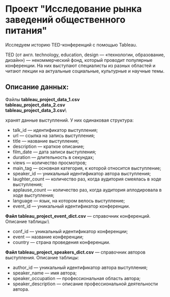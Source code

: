 # Проект "Исследование рынка заведений общественного питания"
Исследуем историю TED-конференций с помощью Tableau.

TED (от англ. technology, education, design — «технологии, образование, дизайн») — некоммерческий фонд, который проводит популярные конференции. На них выступают специалисты из разных областей и читают лекции на актуальные социальные, культурные и научные темы. 
## Описание данных:

Файлы 
**tableau_project_data_1.csv**\
**tableau_project_data_2.csv**\
**tableau_project_data_3.csv**\

хранят данные выступлений. У них одинаковая структура:

- talk_id — идентификатор выступления;
- url — ссылка на запись выступления;
- title — название выступления;
- description — краткое описание;
- film_date — дата записи выступления;
- duration — длительность в секундах;
- views — количество просмотров;
- main_tag — основная категория, к которой относится выступление;
- speaker_id — уникальный идентификатор автора выступления;
- laughter_count — количество раз, когда аудитория смеялась в ходе выступления;
- applause_count — количество раз, когда аудитория аплодировала в ходе выступления;
- language — язык, на котором велось выступление;
- event_id — уникальный идентификатор конференции.
  
**Файл tableau_project_event_dict.csv** — справочник конференций. Описание таблицы:\

- conf_id — уникальный идентификатор конференции;
- event — название конференции;
- country — страна проведения конференции.
  
**Файл tableau_project_speakers_dict.csv** — справочник авторов выступления. Описание таблицы:

- author_id — уникальный идентификатор автора выступления;
- speaker_name — имя автора;
- speaker_occupation — профессиональная область автора;
- speaker_description — описание профессиональной деятельности автора.
